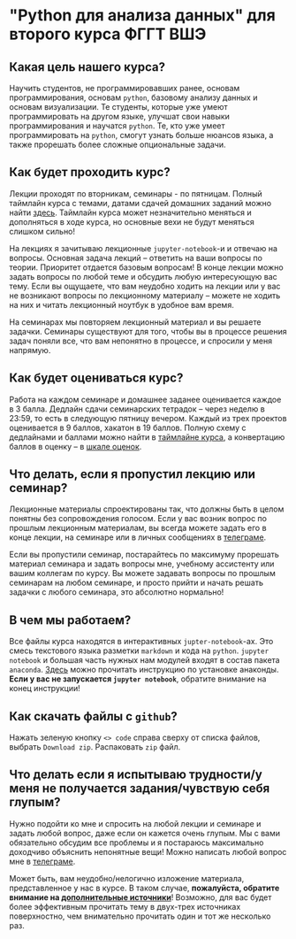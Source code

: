 # "Python для анализа данных" для второго курса ФГГТ ВШЭ

## Какая цель нашего курса?
Научить студентов, не программировавших ранее, основам программирования, основам `python`, базовому анализу данных и основам визуализации. Те студенты, которые уже умеют программировать на другом языке, улучшат свои навыки программирования и научатся `python`. Те, кто уже умеет программировать на `python`, смогут узнать больше нюансов языка, а также прорешать более сложные опциональные задачи.

## Как будет проходить курс?
Лекции проходят по вторникам, семинары - по пятницам. Полный таймлайн курса с темами, датами сдачей домашних заданий можно найти [здесь](https://github.com/teimy/geohse-python-2024/blob/main/timeline.md). Таймлайн курса может незначительно меняться и дополняться в ходе курса, но основные вехи не будут меняться слишком сильно! 

На лекциях я зачитываю лекционные `jupyter-notebook`-и и отвечаю на вопросы. Основная задача лекций &ndash; ответить на ваши вопросы по теории. Приоритет отдается базовым вопросам! В конце лекции можно задать вопросы по любой теме и обсудить любую интересующую вас тему. Если вы ощущаете, что вам неудобно ходить на лекции или у вас не возникают вопросы по лекционному материалу &ndash; можете не ходить на них и читать лекционный ноутбук в удобное вам время. 

На семинарах мы повторяем лекционный материал и вы решаете задачки. Семинары существуют для того, чтобы вы в процессе решения задач поняли все, что вам непонятно в процессе, и спросили у меня напрямую.

## Как будет оцениваться курс?
Работа на каждом семинаре и домашнее заданее оценивается каждое в 3 балла. Дедлайн сдачи семинарских тетрадок &ndash; через неделю в 23:59, то есть в следующую пятницу вечером. Каждый из трех проектов оценивается в 9 баллов, хакатон в 19 баллов. Полную схему с дедлайнами и баллами можно найти в [таймлайне курса](https://github.com/teimy/geohse-python-2024/blob/main/timeline.md), а конвертацию баллов в оценку &ndash; в [шкале оценок](https://github.com/teimy/geohse-python-2024/blob/main/grading-scale.md).

## Что делать, если я пропустил лекцию или семинар?
Лекционные материалы спроектированы так, что должны быть в целом понятны без сопровождения голосом. Если у вас возник вопрос по прошлым лекционным материалам, вы всегда можете задать его в конце лекции, на семинаре или в личных сообщениях в [телеграме](https://t.me/teimy42).

Если вы пропустили семинар, постарайтесь по максимуму прорешать материал семинара и задать вопросы мне, учебному ассистенту или вашим коллегам по курсу. Вы можете задавать вопросы по прошлым семинарам на любом семинаре, и просто прийти и начать решать задачки с любого семинара, это абсолютно нормально! 

## В чем мы работаем?
Все файлы курса находятся в интерактивных `jupter-notebook`-ах. Это смесь текстового языка разметки `markdown` и кода на `python`. `jupyter notebook` и большая часть нужных нам модулей входят в состав пакета `anaconda`. [Здесь](https://github.com/teimy/geohse-python-2024/blob/main/anaconda-installation-guide.md) можно прочитать инструкцию по установке анаконды. **Если у вас не запускается `jupyter notebook`**, обратите внимание на конец инструкции!

## Как скачать файлы с `github`?
Нажать зеленую кнопку `<> code` справа сверху от списка файлов, выбрать `Download zip`. Распаковать `zip` файл.

## Что делать если я испытываю трудности/у меня не получается задания/чувствую себя глупым?
Нужно подойти ко мне и спросить на любой лекции и семинаре и задать любой вопрос, даже если он кажется очень глупым. Мы с вами обязательно обсудим все проблемы и я постараюсь максимально доходчиво объяснить непонятные вещи! Можно написать любой вопрос мне в [телеграме](https://t.me/teimy42).

Может быть, вам неудобно/нелогично изложение материала, представленное у нас в курсе. В таком случае, **пожалуйста, обратите внимание на [дополнительные источники](https://github.com/teimy/geohse-python-2024/blob/main/further-reading.md)**! Возможно, для вас будет более эффективным прочитать тему в двух-трех источниках поверхностно, чем внимательно прочитать один и тот же несколько раз.
